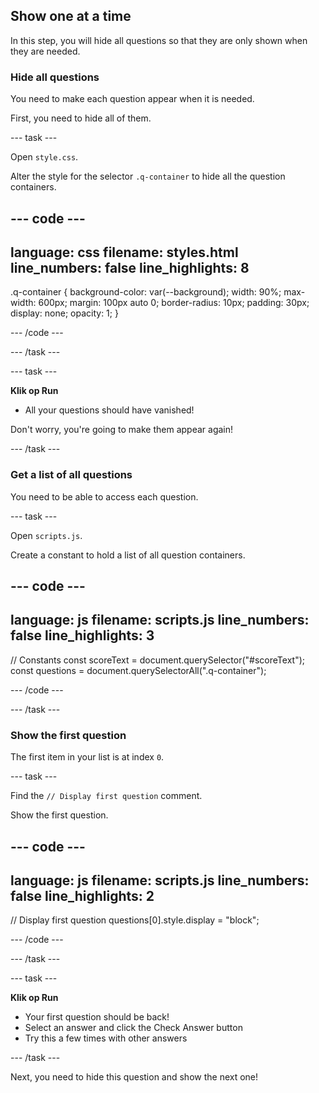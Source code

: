 ## Show one at a time

In this step, you will hide all questions so that they are only shown when they are needed.

### Hide all questions

You need to make each question appear when it is needed.

First, you need to hide all of them.

\--- task ---

Open `style.css`.

Alter the style for the selector `.q-container` to hide all the question containers.

## --- code ---

language: css
filename: styles.html
line_numbers: false
line_highlights: 8
-------------------------------------------------------

.q-container {
background-color: var(--background);
width: 90%;
max-width: 600px;
margin: 100px auto 0;
border-radius: 10px;
padding: 30px;
display: none;
opacity: 1;
}

\--- /code ---

\--- /task ---

\--- task ---

**Klik op Run**

- All your questions should have vanished!

Don't worry, you're going to make them appear again!

\--- /task ---

### Get a list of all questions

You need to be able to access each question.

\--- task ---

Open `scripts.js`.

Create a constant to hold a list of all question containers.

## --- code ---

language: js
filename: scripts.js
line_numbers: false
line_highlights: 3
-------------------------------------------------------

// Constants
const scoreText = document.querySelector("#scoreText");
const questions = document.querySelectorAll(".q-container");

\--- /code ---

\--- /task ---

### Show the first question

The first item in your list is at index `0`.

\--- task ---

Find the `// Display first question` comment.

Show the first question.

## --- code ---

language: js
filename: scripts.js
line_numbers: false
line_highlights: 2
-------------------------------------------------------

// Display first question
questions[0].style.display = "block";

\--- /code ---

\--- /task ---

\--- task ---

**Klik op Run**

- Your first question should be back!
- Select an answer and click the Check Answer button
- Try this a few times with other answers

\--- /task ---

Next, you need to hide this question and show the next one!
